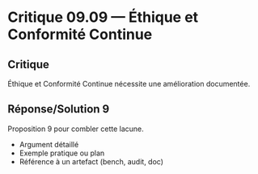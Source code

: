 # Critique 09.09 — Éthique et Conformité Continue

## Critique
Éthique et Conformité Continue nécessite une amélioration documentée.

## Réponse/Solution 9
Proposition 9 pour combler cette lacune.

- Argument détaillé
- Exemple pratique ou plan
- Référence à un artefact (bench, audit, doc)
